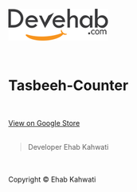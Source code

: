 ![Logo](https://raw.githubusercontent.com/Devehab/Website_me/master/Image/Log_me_B.png "Logo ")

<br>

# Tasbeeh-Counter

<br>

[View on Google Store](https://play.google.com/store/apps/details?id=com.devehab.tasbeehcounter&hl=en)
<br><br>
> Developer Ehab Kahwati

<br><br> Copyright © Ehab Kahwati 




